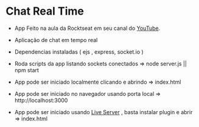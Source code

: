 # Chat Real Time

- App Feito na aula da Rocktseat  em seu canal do  [YouTube](https://www.youtube.com/watch?v=-jXfKDYJJvo&feature=youtu.be).

- Aplicação de chat em tempo real
- Dependencias instaladas ( ejs , express, socket.io )
- Roda scripts da app listando sockets conectados => node server.js || npm start
- App pode ser iniciado localmente clicando e abrindo => index.html
- App pode ser iniciado no navegador usando porta local => http://localhost:3000
- App pode ser iniciado usando [Live Server](https://marketplace.visualstudio.com/items?itemName=ritwickdey.LiveServer) , basta instalar plugin e abrir => index.html
